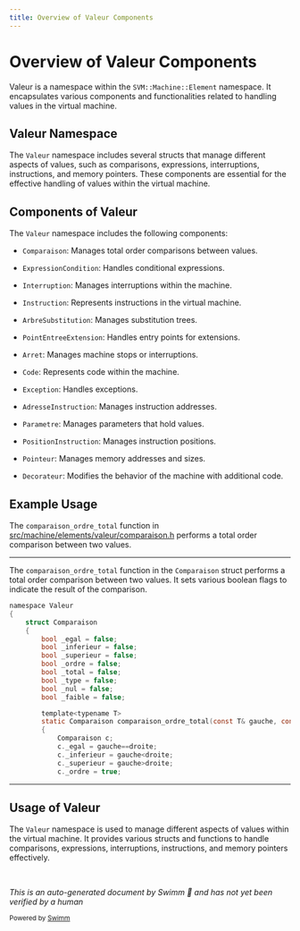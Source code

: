 ```yaml
---
title: Overview of Valeur Components
---
```

# Overview of Valeur Components

Valeur is a namespace within the `SVM::Machine::Element` namespace. It encapsulates various components and functionalities related to handling values in the virtual machine.

## Valeur Namespace

The <SwmToken path="src/machine/elements/valeur/comparaison.h" pos="29:2:2" line-data="namespace Valeur">`Valeur`</SwmToken> namespace includes several structs that manage different aspects of values, such as comparisons, expressions, interruptions, instructions, and memory pointers. These components are essential for the effective handling of values within the virtual machine.

## Components of Valeur

The <SwmToken path="src/machine/elements/valeur/comparaison.h" pos="29:2:2" line-data="namespace Valeur">`Valeur`</SwmToken> namespace includes the following components:

- <SwmToken path="src/machine/elements/valeur/comparaison.h" pos="31:3:3" line-data="	struct Comparaison">`Comparaison`</SwmToken>: Manages total order comparisons between values.

- `ExpressionCondition`: Handles conditional expressions.

- `Interruption`: Manages interruptions within the machine.

- `Instruction`: Represents instructions in the virtual machine.

- `ArbreSubstitution`: Manages substitution trees.

- `PointEntreeExtension`: Handles entry points for extensions.

- `Arret`: Manages machine stops or interruptions.

- `Code`: Represents code within the machine.

- `Exception`: Handles exceptions.

- `AdresseInstruction`: Manages instruction addresses.

- `Parametre`: Manages parameters that hold values.

- `PositionInstruction`: Manages instruction positions.

- `Pointeur`: Manages memory addresses and sizes.

- `Decorateur`: Modifies the behavior of the machine with additional code.

## Example Usage

The <SwmToken path="src/machine/elements/valeur/comparaison.h" pos="43:5:5" line-data="		static Comparaison comparaison_ordre_total(const T&amp; gauche, const T&amp; droite, const bool faible = false)">`comparaison_ordre_total`</SwmToken> function in <SwmPath>[src/machine/elements/valeur/comparaison.h](src/machine/elements/valeur/comparaison.h)</SwmPath> performs a total order comparison between two values.

<SwmSnippet path="/src/machine/elements/valeur/comparaison.h" line="29">

---

The <SwmToken path="src/machine/elements/valeur/comparaison.h" pos="43:5:5" line-data="		static Comparaison comparaison_ordre_total(const T&amp; gauche, const T&amp; droite, const bool faible = false)">`comparaison_ordre_total`</SwmToken> function in the <SwmToken path="src/machine/elements/valeur/comparaison.h" pos="31:3:3" line-data="	struct Comparaison">`Comparaison`</SwmToken> struct performs a total order comparison between two values. It sets various boolean flags to indicate the result of the comparison.

```c
namespace Valeur
{
	struct Comparaison
	{
		bool _egal = false;
		bool _inferieur = false;
		bool _superieur = false;
		bool _ordre = false;
		bool _total = false;
		bool _type = false;
		bool _nul = false;
		bool _faible = false;

		template<typename T>
		static Comparaison comparaison_ordre_total(const T& gauche, const T& droite, const bool faible = false)
		{
			Comparaison c;
			c._egal = gauche==droite;
			c._inferieur = gauche<droite;
			c._superieur = gauche>droite;
			c._ordre = true;
```

---

</SwmSnippet>

## Usage of Valeur

The <SwmToken path="src/machine/elements/valeur/comparaison.h" pos="29:2:2" line-data="namespace Valeur">`Valeur`</SwmToken> namespace is used to manage different aspects of values within the virtual machine. It provides various structs and functions to handle comparisons, expressions, interruptions, instructions, and memory pointers effectively.

&nbsp;

*This is an auto-generated document by Swimm 🌊 and has not yet been verified by a human*

<SwmMeta version="3.0.0" repo-id="Z2l0aHViJTNBJTNBc3ZtLTIuNy4yMDI0MTEwNyUzQSUzQVN3aW1tLURlbW8=" repo-name="svm-2.7.20241107"><sup>Powered by [Swimm](/)</sup></SwmMeta>
